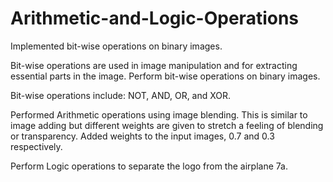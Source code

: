 # Arithmetic-and-Logic-Operations
Implemented bit-wise operations on binary images.

 Bit-wise operations are used in image manipulation and for extracting essential parts in the image. Perform bit-wise operations on binary images. 
 
 Bit-wise operations include: NOT, AND, OR, and XOR.
 
 Performed Arithmetic operations using image blending. This is similar to image adding but different weights are given to stretch a feeling of blending or transparency. Added weights to the input images, 0.7 and 0.3 respectively.
 
 Perform Logic operations to separate the logo from the airplane 7a.
